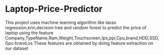 # Laptop-Price-Predictor
This project uses machine learning algorithm like lasso regression,knn,decision tree and random forest to predict the price of laptop using the feature Company,TypeName,Ram,Weight,Touchscreen,Ips,ppi,Cpu,brand,HDD,SSD,Gpu brand,os
These features are obtained by doing feature extraction on our dataset 
